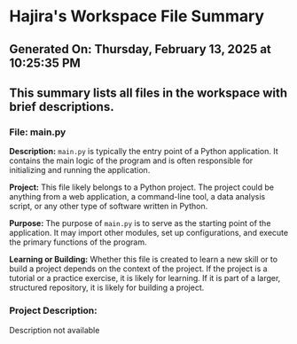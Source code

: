 # Hajira's Workspace File Summary
## Generated On: Thursday, February 13, 2025 at 10:25:35 PM
This summary lists all files in the workspace with brief descriptions.
---
### File: main.py

**Description:**
`main.py` is typically the entry point of a Python application. It contains the main logic of the program and is often responsible for initializing and running the application.

**Project:**
This file likely belongs to a Python project. The project could be anything from a web application, a command-line tool, a data analysis script, or any other type of software written in Python.

**Purpose:**
The purpose of `main.py` is to serve as the starting point of the application. It may import other modules, set up configurations, and execute the primary functions of the program.

**Learning or Building:**
Whether this file is created to learn a new skill or to build a project depends on the context of the project. If the project is a tutorial or a practice exercise, it is likely for learning. If it is part of a larger, structured repository, it is likely for building a project. 
### Project Description:
 Description not available
